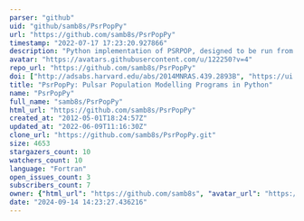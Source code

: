 ```yaml
---
parser: "github"
uid: "github/samb8s/PsrPopPy"
url: "https://github.com/samb8s/PsrPopPy"
timestamp: "2022-07-17 17:23:20.927866"
description: "Python implementation of PSRPOP, designed to be run from the command line or from Python scripts/interpreter"
avatar: "https://avatars.githubusercontent.com/u/122250?v=4"
repo_url: "https://github.com/samb8s/PsrPopPy"
doi: ["http://adsabs.harvard.edu/abs/2014MNRAS.439.2893B", "https://ui.adsabs.harvard.edu/abs/2015ascl.soft01006B/abstract"]
title: "PsrPopPy: Pulsar Population Modelling Programs in Python"
name: "PsrPopPy"
full_name: "samb8s/PsrPopPy"
html_url: "https://github.com/samb8s/PsrPopPy"
created_at: "2012-05-01T18:24:57Z"
updated_at: "2022-06-09T11:16:30Z"
clone_url: "https://github.com/samb8s/PsrPopPy.git"
size: 4653
stargazers_count: 10
watchers_count: 10
language: "Fortran"
open_issues_count: 3
subscribers_count: 7
owner: {"html_url": "https://github.com/samb8s", "avatar_url": "https://avatars.githubusercontent.com/u/122250?v=4", "login": "samb8s", "type": "User"}
date: "2024-09-14 14:23:27.436216"
---
```

